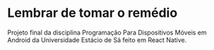 # Lembrar de tomar o remédio
Projeto final da disciplina Programação Para Dispositivos Móveis em Android da Universidade Estácio de Sá feito em React Native. 
